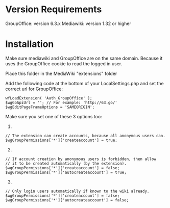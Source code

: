 Version Requirements
============
GroupOffice: version 6.3.x
Mediawiki: version 1.32 or higher


Installation
============

Make sure mediawiki and GroupOffice are on the same domain. Because it uses the
GroupOffice cookie to read the logged in user.

Place this folder in the MediaWiki "extensions" folder

Add the following code at the bottom of your LocalSettings.php and set the correct url for GroupOffice:

```
wfLoadExtension( 'Auth_GroupOffice' );
$wgGoApiUrl = ''; // For example: 'http://63.go/'
$wgEditPageFrameOptions = 'SAMEORIGIN';
```

Make sure you set one of these 3 options too:

1.
```
// The extension can create accounts, because all anonymous users can.
$wgGroupPermissions['*']['createaccount'] = true;
```

2.
```
// If account creation by anonymous users is forbidden, then allow
// it to be created automatically (by the extension).
$wgGroupPermissions['*']['createaccount'] = false;
$wgGroupPermissions['*']['autocreateaccount'] = true;
```

3.
```
// Only login users automatically if known to the wiki already.
$wgGroupPermissions['*']['createaccount'] = false;
$wgGroupPermissions['*']['autocreateaccount'] = false;
```